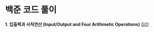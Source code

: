 # 백준 코드 풀이

**1. 입출력과 사칙연산 (Input/Output and Four Arithmetic Operations)** [GO!](https://www.acmicpc.net/step/1)
